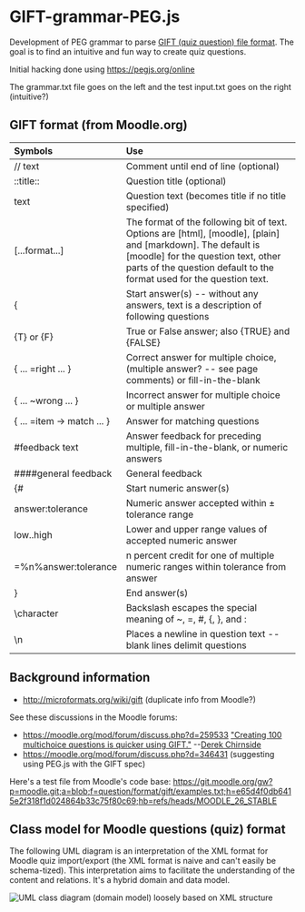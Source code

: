 # GIFT-grammar-PEG.js
Development of PEG grammar to parse [GIFT (quiz question) file format](https://en.wikipedia.org/wiki/GIFT_(file_format)). The goal is to find an intuitive and fun way to create quiz questions.

Initial hacking done using https://pegjs.org/online

The grammar.txt file goes on the left and the test input.txt goes on the right (intuitive?) 

## GIFT format (from Moodle.org)


| Symbols	| Use |
| :------- | :----- |
| // text	| Comment until end of line (optional) | 
|  ::title::	| Question title (optional) | 
| text	| Question text (becomes title if no title specified)| 
| [...format...]	| The format of the following bit of text. Options are [html], [moodle], [plain] and [markdown]. The default is [moodle] for the question text, other parts of the question default to the format used for the question text. | 
| {	| Start answer(s) -- without any answers, text is a description of following questions | 
| {T} or {F}	|  True or False answer; also {TRUE} and {FALSE} | 
| { ... =right ... }	| Correct answer for multiple choice, (multiple answer? -- see page comments) or fill-in-the-blank| 
| { ... ~wrong ... }	| Incorrect answer for multiple choice or multiple answer| 
| { ... =item -> match ... }	| Answer for matching questions| 
| #feedback text	| Answer feedback for preceding multiple, fill-in-the-blank, or numeric answers| 
| ####general feedback	| General feedback| 
| {#	| Start numeric answer(s)| 
| answer:tolerance	| Numeric answer accepted within ± tolerance range| 
| low..high	| Lower and upper range values of accepted numeric answer| 
| =%n%answer:tolerance	| n percent credit for one of multiple numeric ranges within tolerance from answer| 
| }	| End answer(s)| 
| \character	| Backslash escapes the special meaning of ~, =, #, {, }, and :| 
| \n	| Places a newline in question text -- blank lines delimit questions| 


## Background information

 - http://microformats.org/wiki/gift (duplicate info from Moodle?)

See these discussions in the Moodle forums: 
 - https://moodle.org/mod/forum/discuss.php?d=259533 ["Creating 100 multichoice questions is quicker using GIFT."](https://moodle.org/mod/forum/discuss.php?d=259533#p1177669) --[Derek Chirnside](https://moodle.org/user/view.php?id=191052&course=5)
 - https://moodle.org/mod/forum/discuss.php?d=346431 (suggesting using PEG.js with the GIFT spec)
 
 Here's a test file from Moodle's code base: https://git.moodle.org/gw?p=moodle.git;a=blob;f=question/format/gift/examples.txt;h=e65d4f0db6415e2f318f1d024864b33c75f80c69;hb=refs/heads/MOODLE_26_STABLE

## Class model for Moodle questions (quiz) format

The following UML diagram is an interpretation of the XML format for Moodle quiz import/export (the XML format is naive and can't easily be schema-tized). This interpretation aims to facilitate the understanding of the content and relations. It's a hybrid domain and data model.

![UML class diagram (domain model) loosely based on XML structure](http://www.plantuml.com/plantuml/svg/5SOn3i8m3030hy30s1WnCWCLGoMG-819J1CKnvLZgzylt7JxqcBrHAvrbysMVWPGNCDSBFlREscKPjGiH67uU5R6XYOAu_ts6cP5PjJXSHt3jmDZDrAOH5Abm-duTEfMfFrw4SRopoI9QbYSwmO0)
